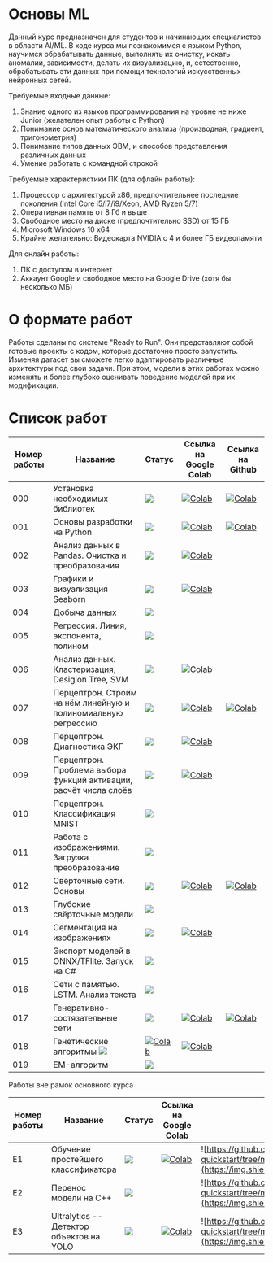 # Основы ML

Данный курс предназначен для студентов и начинающих специалистов в области AI/ML. 
В ходе курса мы познакомимся с языком Python, научимся обрабатывать данные, выполнять их очистку, искать аномалии, зависимости, делать их визуализацию, и, естественно, обрабатывать эти данных при помощи технологий искусственных нейронных сетей. 

Требуемые входные данные:
1. Знание одного из языков программирования на уровне не ниже Junior (желателен опыт работы с Python)
2. Понимание основ математического анализа (производная, градиент, тригонометрия)
3. Понимание типов данных ЭВМ, и способов представления различных данных
4. Умение работать с командной строкой

Требуемые характеристики ПК (для офлайн работы):
1. Процессор с архитектурой x86, предпочтительнее последние поколения (Intel Core i5/i7/i9/Xeon, AMD Ryzen 5/7)
2. Оперативная память от 8 Гб и выше
3. Свободное место на диске (предпочтительно SSD) от 15 ГБ
4. Microsoft Windows 10 x64
5. Крайне желательно: Видеокарта NVIDIA с 4 и более ГБ видеопамяти

Для онлайн работы:
1. ПК с доступом в интернет
2. Аккаунт Google и свободное место на Google Drive (хотя бы несколько МБ)

# О формате работ
Работы сделаны по системе "Ready to Run". Они представляют собой готовые проекты с кодом, которые достаточно просто запустить. Изменяя датасет вы сможете легко адаптировать различные архитектуры под свои задачи. При этом, модели в этих работах можно изменять и более глубоко оценивать поведение моделей при их модификации.

# Cписок работ

| Номер работы | Название | Статус | Ссылка на Google Colab | Ссылка на Github |
| --- | --- | --- | --- | --- | 
| 000 | Установка необходимых библиотек | ![](https://img.shields.io/badge/Доступен-1.0-color) | [![Colab](https://colab.research.google.com/assets/colab-badge.svg)](https://colab.research.google.com/drive/1-q4hGq6QODhrjq6yAVCpuDRdI8hkKzBb?usp=sharing) | [![Colab](https://img.shields.io/badge/Перейти-gray?logo=github)](https://github.com/vb2005/keras-quickstart/tree/main/001.%20%D0%9E%D1%81%D0%BD%D0%BE%D0%B2%D1%8B%20Python) | 
| 001 | Основы разработки на Python |  ![](https://img.shields.io/badge/Доступен-1.3-color) | [![Colab](https://colab.research.google.com/assets/colab-badge.svg)](https://colab.research.google.com/drive/1QMoYV_dpBdHvVEOabeLT3QNWDqzDdPck?usp=sharing)  |  [![Colab](https://img.shields.io/badge/Перейти-gray?logo=github)](https://github.com/vb2005/keras-quickstart/tree/main/002.%20%D0%90%D0%BD%D0%B0%D0%BB%D0%B8%D0%B7%20%D0%B4%D0%B0%D0%BD%D0%BD%D1%8B%D1%85%20%D0%B2%20Pandas) | 
| 002 | Анализ данных в Pandas. Очистка и преобразования |  ![](https://img.shields.io/badge/Демо-0.1-yellow) | [![Colab](https://colab.research.google.com/assets/colab-badge.svg)](https://colab.research.google.com/drive/1xXXBWDnXK9_N6X5F55Uj0Kah6EEZmm3g?usp=sharing)  |  | 
| 003 | Графики и визуализация Seaborn |  ![](https://img.shields.io/badge/Демо-0.1-yellow) | [![Colab](https://colab.research.google.com/assets/colab-badge.svg)](https://colab.research.google.com/drive/1sNjZVGEOV8zJUB0h9yZC7xWYhV6aT4HZ?usp=sharing)  |  |  
| 004 | Добыча данных |  ![](https://img.shields.io/badge/В%20разработке-brown) |  |  |  
| 005 | Регрессия. Линия, экспонента, полином |  ![](https://img.shields.io/badge/В%20разработке-brown) |   |   | 
| 006 | Анализ данных. Кластеризация, Desigion Tree, SVM |  ![](https://img.shields.io/badge/Демо-0.1-yellow) | [![Colab](https://colab.research.google.com/assets/colab-badge.svg)](https://colab.research.google.com/drive/1hv-elIDkte_KCXEIVTF2rDzTeEP-dOg5?usp=sharing)  |  |
| 007 | Перцептрон. Строим на нём линейную и полиномиальную регрессию |  ![](https://img.shields.io/badge/Демо-0.1-yellow) | [![Colab](https://colab.research.google.com/assets/colab-badge.svg)](https://colab.research.google.com/drive/1qQmrlzPdIMbQTh-JA5XsgPObwbD_cQ3B?usp=sharing)  |  [![Colab](https://img.shields.io/badge/Перейти-gray?logo=github)](https://github.com/vb2005/keras-quickstart/tree/main/007.%20%D0%9F%D0%B5%D1%80%D1%86%D0%B5%D0%BF%D1%82%D1%80%D0%BE%D0%BD.%20%D0%94%D0%B8%D0%B0%D0%B3%D0%BD%D0%BE%D1%81%D1%82%D0%B8%D0%BA%D0%B0%20%D0%AD%D0%9A%D0%93) | 
| 008 | Перцептрон. Диагностика ЭКГ |  ![](https://img.shields.io/badge/Демо-0.1-yellow) | [![Colab](https://colab.research.google.com/assets/colab-badge.svg)](https://colab.research.google.com/drive/1kgEwRit4VszisgqHo-F1mx6QGeApkY1O?usp=sharing)  |  |
| 009 | Перцептрон. Проблема выбора функций активации, расчёт числа слоёв |  ![](https://img.shields.io/badge/Демо-0.1-yellow) | [![Colab](https://colab.research.google.com/assets/colab-badge.svg)](https://colab.research.google.com/drive/1MlOccDdNIeWIoXDyVDUd07XjAj3CacIf?usp=sharing)  |  |
| 010 | Перцептрон. Классификация MNIST |  ![](https://img.shields.io/badge/В%20разработке-brown) |
| 011 | Работа с изображениями. Загрузка преобразование |  ![](https://img.shields.io/badge/В%20разработке-brown) |
| 012 | Свёрточные сети. Основы |  ![](https://img.shields.io/badge/Доступен-2.1-color) | [![Colab](https://colab.research.google.com/assets/colab-badge.svg)](https://colab.research.google.com/drive/10HK0G9yIEtdINHlyGu3jVdfvCsucCGO3?usp=sharing) | [![Colab](https://img.shields.io/badge/Перейти-gray?logo=github)](https://github.com/vb2005/keras-quickstart/tree/main/012.%20%D0%A1%D0%B2%D1%91%D1%80%D1%82%D0%BE%D1%87%D0%BD%D1%8B%D0%B5%20%D1%81%D0%B5%D1%82%D0%B8) | 
| 013 | Глубокие свёрточные модели |  ![](https://img.shields.io/badge/В%20разработке-brown) |
| 014 | Сегментация на изображениях |  ![](https://img.shields.io/badge/Доступен-2.0-color) | [![Colab](https://colab.research.google.com/assets/colab-badge.svg)](https://colab.research.google.com/drive/1KTbSO0A7_7l6JF-0q4ntMOGZ9_rNTPej?usp=sharing)  |  |
| 015 | Экспорт моделей в ONNX/TFlite. Запуск на C# |  ![](https://img.shields.io/badge/В%20разработке-brown) |
| 016 | Сети с памятью. LSTM. Анализ текста | ![](https://img.shields.io/badge/В%20разработке-brown) |  |  | 
| 017 | Генеративно-состязательные сети |  ![](https://img.shields.io/badge/Демо-0.1-yellow) | [![Colab](https://colab.research.google.com/assets/colab-badge.svg)](https://colab.research.google.com/drive/1pbHWMo9JJu_GPg963I6Rp_TvVwb1Qg07?usp=sharing) | [![Colab](https://img.shields.io/badge/Перейти-gray?logo=github)](https://github.com/vb2005/keras-quickstart/tree/main/017.%20%D0%93%D0%B5%D0%BD%D0%B5%D1%80%D0%B0%D1%82%D0%B8%D0%B2%D0%BD%D0%BE-%D1%81%D0%BE%D1%81%D1%82%D1%8F%D0%B7%D0%B0%D1%82%D0%B5%D0%BB%D1%8C%D1%8B%D0%B5%20%D1%81%D0%B5%D1%82%D0%B8.%20SRGAN) | 
| 018 | Генетические алгоритмы ![](https://img.shields.io/badge/Демо-0.1-yellow) | [![Colab](https://colab.research.google.com/assets/colab-badge.svg)](https://colab.research.google.com/drive/144P2vQgBZYnhnr4ZJJHFzUi8niWHdFAl?usp=sharing) | [![Colab](https://img.shields.io/badge/Перейти-gray?logo=github)](https://github.com/vb2005/keras-quickstart/tree/main/017.%20%D0%93%D0%B5%D0%BD%D0%B5%D1%80%D0%B0%D1%82%D0%B8%D0%B2%D0%BD%D0%BE-%D1%81%D0%BE%D1%81%D1%82%D1%8F%D0%B7%D0%B0%D1%82%D0%B5%D0%BB%D1%8C%D1%8B%D0%B5%20%D1%81%D0%B5%D1%82%D0%B8.%20SRGAN) | 
| 019 | EM-алгоритм | ![](https://img.shields.io/badge/В%20разработке-brown) |  |  | 

Работы вне рамок основного курса


| Номер работы | Название | Статус | Ссылка на Google Colab | Ссылка на Github |
| --- | --- | --- | --- | --- | 
|  E1 | Обучение простейшего классификатора | ![](https://img.shields.io/badge/Доступен-3.1-color) | [![Colab](https://colab.research.google.com/assets/colab-badge.svg)](https://colab.research.google.com/drive/1WnPk6cbNCq9VlUWw3OLtdyG6TbYk6PYH?usp=sharing)  | ![https://github.com/vb2005/keras-quickstart/tree/main/E1.%20Обучение%20простейшего%20классификатора](https://img.shields.io/badge/Перейти-gray?logo=github) |
|  E2 | Перенос модели на C++ |  ![](https://img.shields.io/badge/Демо-0.2-yellow) |   |  ![https://github.com/vb2005/keras-quickstart/tree/main/E3.%20Детектор%20объектов%20на%20YOLO](https://img.shields.io/badge/Перейти-gray?logo=github) |
|  E3 | Ultralytics -- Детектор объектов на YOLO |  ![](https://img.shields.io/badge/Доступен-1.1-color) | [![Colab](https://colab.research.google.com/assets/colab-badge.svg)](https://colab.research.google.com/drive/1WnPk6cbNCq9VlUWw3OLtdyG6TbYk6PYH?usp=sharing)  |  ![https://github.com/vb2005/keras-quickstart/tree/main/E3.%20Детектор%20объектов%20на%20YOLO](https://img.shields.io/badge/Перейти-gray?logo=github) |
